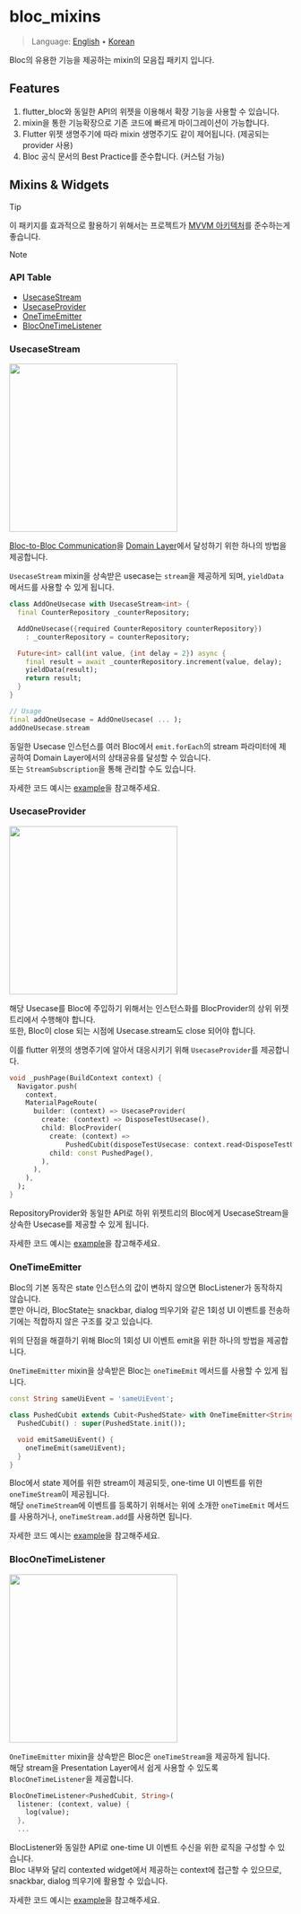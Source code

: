 # bloc_mixins

> Language: [English](https://github.com/wjlee611/bloc_mixins/blob/main/README.md) • [Korean](https://github.com/wjlee611/bloc_mixins/blob/main/README.ko-KR.md)

Bloc의 유용한 기능을 제공하는 mixin의 모음집 패키지 입니다.

## Features

1. flutter_bloc와 동일한 API의 위젯을 이용해서 확장 기능을 사용할 수 있습니다.
2. mixin을 통한 기능확장으로 기존 코드에 빠르게 마이그레이션이 가능합니다.
3. Flutter 위젯 생명주기에 따라 mixin 생명주기도 같이 제어됩니다. (제공되는 provider 사용)
4. Bloc 공식 문서의 Best Practice를 준수합니다. (커스텀 가능)

## Mixins & Widgets

> [!TIP]
> 이 패키지를 효과적으로 활용하기 위해서는 프로젝트가 [MVVM 아키텍처](https://docs.flutter.dev/app-architecture/guide#mvvm)를 준수하는게 좋습니다.

> [!NOTE]
> ### API Table
> - [UsecaseStream](#usecasestream)
> - [UsecaseProvider](#usecaseprovider)
> - [OneTimeEmitter](#onetimeemitter)
> - [BlocOneTimeListener](#bloconetimelistener)

### UsecaseStream

<img src="https://github.com/user-attachments/assets/c5766812-60ea-4d1c-a4af-507778b15e50" width="300px" />

[Bloc-to-Bloc Communication](https://bloclibrary.dev/ko/architecture/#bloc간-통신)을 [Domain Layer](https://bloclibrary.dev/ko/architecture/#domain을-통한-bloc-연결)에서 달성하기 위한 하나의 방법을 제공합니다.

`UsecaseStream` mixin을 상속받은 usecase는 `stream`을 제공하게 되며, `yieldData` 메서드를 사용할 수 있게 됩니다.

```dart
class AddOneUsecase with UsecaseStream<int> {
  final CounterRepository _counterRepository;

  AddOneUsecase({required CounterRepository counterRepository})
    : _counterRepository = counterRepository;

  Future<int> call(int value, {int delay = 2}) async {
    final result = await _counterRepository.increment(value, delay);
    yieldData(result);
    return result;
  }
}

// Usage
final addOneUsecase = AddOneUsecase( ... );
addOneUsecase.stream
```

동일한 Usecase 인스턴스를 여러 Bloc에서 `emit.forEach`의 stream 파라미터에 제공하여 Domain Layer에서의 상태공유를 달성할 수 있습니다.  
또는 `StreamSubscription`을 통해 관리할 수도 있습니다.

자세한 코드 예시는 [example](https://github.com/wjlee611/bloc_mixins/blob/b55a44c46c0127316d8867d9118d1e2bdd9173b4/example/lib/presentation/home/bloc/home_bloc.dart#L36)을 참고해주세요.

### UsecaseProvider

<img src="https://github.com/user-attachments/assets/9e55cc0a-15aa-4125-a0e7-75097fee394d" width="300px" />

해당 Usecase를 Bloc에 주입하기 위해서는 인스턴스화를 BlocProvider의 상위 위젯트리에서 수행해야 합니다.  
또한, Bloc이 close 되는 시점에 Usecase.stream도 close 되어야 합니다.

이를 flutter 위젯의 생명주기에 알아서 대응시키기 위해 `UsecaseProvider`를 제공합니다.

```dart
void _pushPage(BuildContext context) {
  Navigator.push(
    context,
    MaterialPageRoute(
      builder: (context) => UsecaseProvider(
        create: (context) => DisposeTestUsecase(),
        child: BlocProvider(
          create: (context) =>
              PushedCubit(disposeTestUsecase: context.read<DisposeTestUsecase>()),
          child: const PushedPage(),
        ),
      ),
    ),
  );
}
```

RepositoryProvider와 동일한 API로 하위 위젯트리의 Bloc에게 UsecaseStream을 상속한 Usecase를 제공할 수 있게 됩니다.

자세한 코드 예시는 [example](https://github.com/wjlee611/bloc_mixins/blob/b55a44c46c0127316d8867d9118d1e2bdd9173b4/example/lib/main.dart#L19)을 참고해주세요.

### OneTimeEmitter

Bloc의 기본 동작은 state 인스턴스의 값이 변하지 않으면 BlocListener가 동작하지 않습니다.  
뿐만 아니라, BlocState는 snackbar, dialog 띄우기와 같은 1회성 UI 이벤트를 전송하기에는 적합하지 않은 구조를 갖고 있습니다.

위의 단점을 해결하기 위해 Bloc의 1회성 UI 이벤트 emit을 위한 하나의 방법을 제공합니다.

`OneTimeEmitter` mixin을 상속받은 Bloc는 `oneTimeEmit` 메서드를 사용할 수 있게 됩니다.

```dart
const String sameUiEvent = 'sameUiEvent';

class PushedCubit extends Cubit<PushedState> with OneTimeEmitter<String> {
  PushedCubit() : super(PushedState.init());

  void emitSameUiEvent() {
    oneTimeEmit(sameUiEvent);
  }
}
```

Bloc에서 state 제어를 위한 stream이 제공되듯, one-time UI 이벤트를 위한 `oneTimeStream`이 제공됩니다.  
해당 `oneTimeStream`에 이벤트를 등록하기 위해서는 위에 소개한 `oneTimeEmit` 메서드를 사용하거나, `oneTimeStream.add`를 사용하면 됩니다.

자세한 코드 예시는 [example](https://github.com/wjlee611/bloc_mixins/blob/b55a44c46c0127316d8867d9118d1e2bdd9173b4/example/lib/presentation/home/bloc/home_bloc.dart#L41)을 참고해주세요.

### BlocOneTimeListener

<img src="https://github.com/user-attachments/assets/0947600b-6936-43e2-9ee1-f3ef0cf69f77" width="300px" />

`OneTimeEmitter` mixin을 상속받은 Bloc은 `oneTimeStream`을 제공하게 됩니다.  
해당 stream을 Presentation Layer에서 쉽게 사용할 수 있도록 `BlocOneTimeListener`을 제공합니다.

```dart
BlocOneTimeListener<PushedCubit, String>(
  listener: (context, value) {
    log(value);
  },
  ...
```

BlocListener와 동일한 API로 one-time UI 이벤트 수신을 위한 로직을 구성할 수 있습니다.  
Bloc 내부와 달리 contexted widget에서 제공하는 context에 접근할 수 있으므로, snackbar, dialog 띄우기에 활용할 수 있습니다.

자세한 코드 예시는 [example](https://github.com/wjlee611/bloc_mixins/blob/b55a44c46c0127316d8867d9118d1e2bdd9173b4/example/lib/presentation/home/home_page.dart#L123)을 참고해주세요.